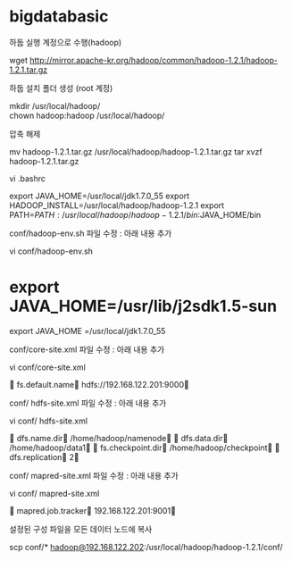 bigdatabasic
============


하둡 실행 계정으로 수행(hadoop)

wget   http://mirror.apache-kr.org/hadoop/common/hadoop-1.2.1/hadoop-1.2.1.tar.gz

하둡 설치 폴더 생성 (root 계정)

mkdir   /usr/local/hadoop/    
chown  hadoop:hadoop   /usr/local/hadoop/ 

압축  해제

mv   hadoop-1.2.1.tar.gz    /usr/local/hadoop/hadoop-1.2.1.tar.gz 
tar  xvzf  hadoop-1.2.1.tar.gz

vi  .bashrc 

export JAVA_HOME=/usr/local/jdk1.7.0_55
export HADOOP_INSTALL=/usr/local/hadoop/hadoop-1.2.1
export PATH=$PATH:/usr/local/hadoop/hadoop-1.2.1/bin:$JAVA_HOME/bin

conf/hadoop-env.sh 파일 수정 : 아래 내용 추가

vi  conf/hadoop-env.sh

# export JAVA_HOME=/usr/lib/j2sdk1.5-sun
export JAVA_HOME =/usr/local/jdk1.7.0_55


conf/core-site.xml 파일 수정 : 아래 내용 추가

vi  conf/core-site.xml

<property>	
  <name>fs.default.name</name>	
  <value>hdfs://192.168.122.201:9000</value>
</property>


conf/ hdfs-site.xml 파일 수정 : 아래 내용 추가

vi conf/ hdfs-site.xml 

<property>	<name>dfs.name.dir</name>	<value>/home/hadoop/namenode</value></property>
<property>	<name>dfs.data.dir</name>	<value>/home/hadoop/data1</value></property>
<property>	<name>fs.checkpoint.dir</name>	<value>/home/hadoop/checkpoint</value></property>
<property>	<name>dfs.replication</name>	<value>2</value></property>


conf/ mapred-site.xml 파일 수정 : 아래 내용 추가

vi  conf/ mapred-site.xml 

<property>	<name>mapred.job.tracker</name>	<value> 192.168.122.201:9001</value></property>


설정된 구성 파일을 모든 데이터 노드에 복사

scp  conf/*  hadoop@192.168.122.202:/usr/local/hadoop/hadoop-1.2.1/conf/






